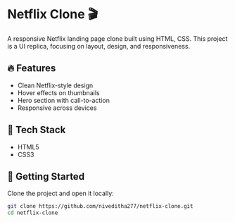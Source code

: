 # Netflix Clone 🎬

A responsive Netflix landing page clone built using HTML, CSS. This project is a UI replica, focusing on layout, design, and responsiveness.

## 🔥 Features

- Clean Netflix-style design
- Hover effects on thumbnails
- Hero section with call-to-action
- Responsive across devices

## 🧰 Tech Stack

- HTML5
- CSS3

## 🚀 Getting Started

Clone the project and open it locally:

```bash
git clone https://github.com/niveditha277/netflix-clone.git
cd netflix-clone
